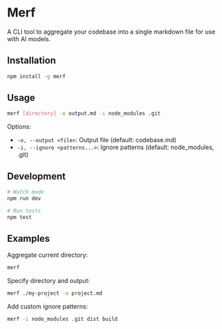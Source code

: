 # Merf

A CLI tool to aggregate your codebase into a single markdown file for use with AI models.

## Installation

```bash
npm install -g merf
```

## Usage

```bash
merf [directory] -o output.md -i node_modules .git
```

Options:
- `-o, --output <file>`: Output file (default: codebase.md)
- `-i, --ignore <patterns...>`: Ignore patterns (default: node_modules, .git)

## Development

```bash
# Watch mode
npm run dev

# Run tests
npm test
```

## Examples

Aggregate current directory:
```bash
merf
```

Specify directory and output:
```bash
merf ./my-project -o project.md
```

Add custom ignore patterns:
```bash
merf -i node_modules .git dist build
```